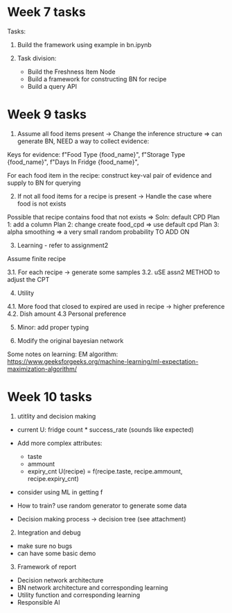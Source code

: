 # Week 7 tasks

Tasks:

1. Build the framework using example in bn.ipynb

2. Task division:
   - Build the Freshness Item Node
   - Build a framework for constructing BN for recipe
   - Build a query API

# Week 9 tasks

1. Assume all food items present -> Change the inference structure => can generate BN, NEED a way to collect evidence: 

Keys for evidence:
f"Food Type {food_name}",
f"Storage Type {food_name}",
f"Days In Fridge {food_name}",

For each food item in the recipe: construct key-val pair of evidence and supply to BN for querying

2. If not all food items for a recipe is present -> Handle the case where food is not exists

Possible that recipe contains food that not exists
=> Soln: default CPD 
Plan 1: add a column
Plan 2: change create food_cpd => use default cpd
Plan 3: alpha smoothing => a very small random probability
TO ADD ON

3. Learning - refer to assignment2

Assume finite recipe

3.1. For each recipe -> generate some samples
3.2. uSE assn2 METHOD to adjust the CPT


4. Utility

4.1. More food that closed to expired are used in recipe -> higher preference
4.2. Dish amount
4.3  Personal preference

5. Minor: add proper typing

6. Modify the original bayesian network

Some notes on learning:
EM algorithm: https://www.geeksforgeeks.org/machine-learning/ml-expectation-maximization-algorithm/

# Week 10 tasks
1. utitlity and decision making
- current U: fridge count * success_rate (sounds like expected)
- Add more complex attributes:
   - taste
   - ammount
   - expiry_cnt
U(recipe) = f(recipe.taste, recipe.ammount, recipe.expiry_cnt) 

- consider using ML in getting f 
- How to train? use random generator to generate some data
- Decision making process -> decision tree (see attachment)

2. Integration and debug
- make sure no bugs
- can have some basic demo

3. Framework of report
- Decision network architecture
- BN network architecture and corresponding learning
- Utility function and corresponding learning
- Responsible AI
